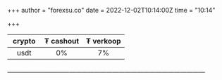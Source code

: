 +++
author = "forexsu.co"
date = 2022-12-02T10:14:00Z
time = "10:14"

+++

&nbsp;crypto&nbsp;|₮ cashout|₮ verkoop
:-----:|:-----:|:-----:
usdt  |0%|7%
###### ————————————————————————————————
